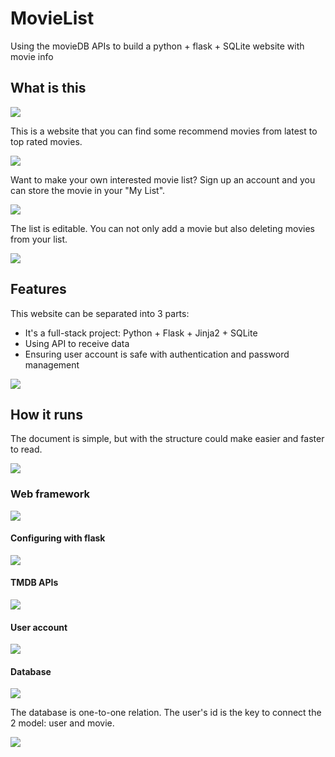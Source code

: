 # MovieList
Using the movieDB APIs to build a python + flask + SQLite website with movie info

## What is this

![](https://github.com/YTLEE999/movielist/blob/9de54970ca11fe24ec29d9328a87e4351c599684/demo/flowchart.jpg)

This is a website that you can find some recommend movies from latest to top rated movies.

![](https://github.com/YTLEE999/movielist/blob/9de54970ca11fe24ec29d9328a87e4351c599684/demo/movielist_%20home.gif)

Want to make your own interested movie list? Sign up an account and you can store the movie in your "My List".

![](https://github.com/YTLEE999/movielist/blob/9de54970ca11fe24ec29d9328a87e4351c599684/demo/movielist_%20register.gif)

The list is editable. You can not only add a movie but also deleting movies from your list.

![](https://github.com/YTLEE999/movielist/blob/9de54970ca11fe24ec29d9328a87e4351c599684/demo/movielist_add&delete.gif)

## Features

This website can be separated into 3 parts:

- It's a full-stack project: Python + Flask + Jinja2 + SQLite
- Using API to receive data
- Ensuring user account is safe with authentication and password management

![](https://github.com/YTLEE999/movielist/blob/9de54970ca11fe24ec29d9328a87e4351c599684/demo/features.JPG)

## How it runs

The document is simple, but with the structure could make easier and faster to read.

![](https://github.com/YTLEE999/movielist/blob/9de54970ca11fe24ec29d9328a87e4351c599684/demo/structure.JPG)

### Web framework

![](https://github.com/YTLEE999/movielist/blob/9de54970ca11fe24ec29d9328a87e4351c599684/demo/flask_basic_template.JPG)

#### Configuring with flask

![](https://github.com/YTLEE999/movielist/blob/9de54970ca11fe24ec29d9328a87e4351c599684/demo/flask_basic_template.JPG)

#### TMDB APIs

![](https://github.com/YTLEE999/movielist/blob/9de54970ca11fe24ec29d9328a87e4351c599684/demo/api.JPG)

#### User account

![](https://github.com/YTLEE999/movielist/blob/9de54970ca11fe24ec29d9328a87e4351c599684/demo/useraccount.jpg)

#### Database

![](https://github.com/YTLEE999/movielist/blob/9de54970ca11fe24ec29d9328a87e4351c599684/demo/database_relations.JPG)

The database is one-to-one relation. The user's id is the key to connect the 2 model: user and movie.

![](https://github.com/YTLEE999/movielist/blob/9de54970ca11fe24ec29d9328a87e4351c599684/demo/database.JPG)
